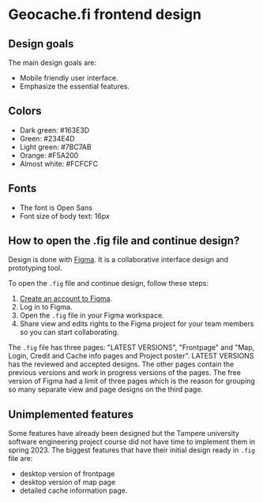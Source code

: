 # Geocache.fi frontend design

## Design goals

The main design goals are:

- Mobile friendly user interface.
- Emphasize the essential features.

## Colors

- Dark green: #163E3D
- Green: #234E4D
- Light green: #7BC7AB
- Orange: #F5A200
- Almost white: #FCFCFC

## Fonts

- The font is Open Sans
- Font size of body text: 16px

## How to open the .fig file and continue design?

Design is done with [Figma](https://www.figma.com/). It is a collaborative interface design and prototyping tool.

To open the `.fig` file and continue design, follow these steps:

1. [Create an account to Figma](https://www.figma.com/signup).
2. Log in to Figma.
3. Open the `.fig` file in your Figma workspace.
4. Share view and edits rights to the Figma project for your team members so you can start collaborating.

The `.fig` file has three pages: "LATEST VERSIONS", "Frontpage" and "Map, Login, Credit and Cache info pages and Project poster". LATEST VERSIONS has the reviewed and accepted designs. The other pages contain the previous versions and work in progress versions of the pages. The free version of Figma had a limit of three pages which is the reason for grouping so many separate view and page designs on the third page.

## Unimplemented features

Some features have already been designed but the Tampere university software engineering project course did not have time to implement them in spring 2023. The biggest features that have their initial design ready in `.fig` file are:

- desktop version of frontpage
- desktop version of map page
- detailed cache information page.
